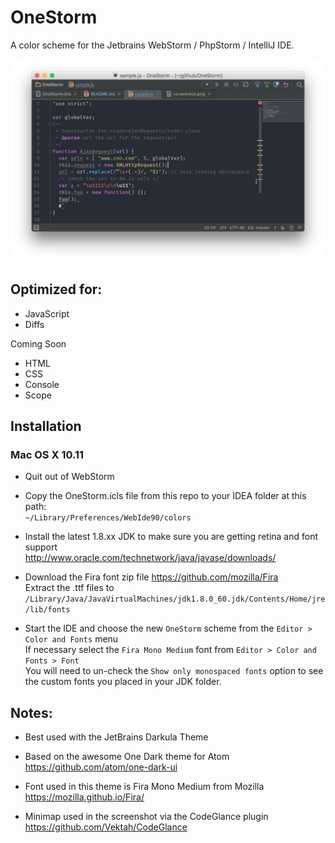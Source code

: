 # OneStorm
A color scheme for the Jetbrains WebStorm / PhpStorm / IntelliJ IDE.

![OneStorm theme](https://raw.githubusercontent.com/joeshub/OneStorm/master/screenshot.png "OneStorm color theme for WebStorm")

## Optimized for:
* JavaScript
* Diffs

Coming Soon
* HTML
* CSS
* Console
* Scope

## Installation

### Mac OS X 10.11

* Quit out of WebStorm

* Copy the OneStorm.icls file from this repo to your IDEA folder at this path:  
`~/Library/Preferences/WebIde90/colors`

* Install the latest 1.8.xx JDK to make sure you are getting retina and font support  
http://www.oracle.com/technetwork/java/javase/downloads/

* Download the Fira font zip file https://github.com/mozilla/Fira  
Extract the .ttf files to `/Library/Java/JavaVirtualMachines/jdk1.8.0_60.jdk/Contents/Home/jre/lib/fonts`

* Start the IDE and choose the new `OneStorm` scheme from the `Editor > Color and Fonts` menu  
If necessary select the `Fira Mono Medium` font from `Editor > Color and Fonts > Font`  
You will need to un-check the `Show only monospaced fonts` option to see the custom fonts you placed in your JDK folder.  

## Notes:
* Best used with the JetBrains Darkula Theme

* Based on the awesome One Dark theme for Atom  
https://github.com/atom/one-dark-ui

* Font used in this theme is Fira Mono Medium from Mozilla  
https://mozilla.github.io/Fira/

* Minimap used in the screenshot via the CodeGlance plugin  
https://github.com/Vektah/CodeGlance

